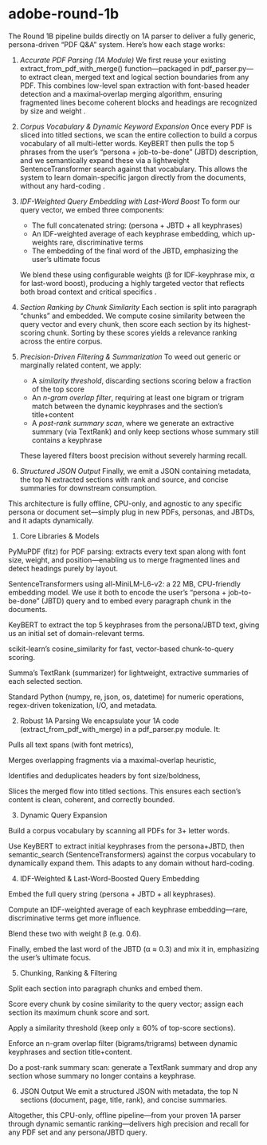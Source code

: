 # adobe-round-1b
The Round 1B pipeline builds directly on 1A parser to deliver a fully generic, persona-driven “PDF Q\&A” system. Here’s how each stage works:

1. *Accurate PDF Parsing (1A Module)*
   We first reuse your existing extract_from_pdf_with_merge() function—packaged in pdf_parser.py—to extract clean, merged text and logical section boundaries from any PDF. This combines low-level span extraction with font-based header detection and a maximal‐overlap merging algorithm, ensuring fragmented lines become coherent blocks and headings are recognized by size and weight .

2. *Corpus Vocabulary & Dynamic Keyword Expansion*
   Once every PDF is sliced into titled sections, we scan the entire collection to build a corpus vocabulary of all multi-letter words. KeyBERT then pulls the top 5 phrases from the user’s “persona + job-to-be-done” (JBTD) description, and we semantically expand these via a lightweight SentenceTransformer search against that vocabulary. This allows the system to learn domain-specific jargon directly from the documents, without any hard-coding .

3. *IDF-Weighted Query Embedding with Last-Word Boost*
   To form our query vector, we embed three components:

   * The full concatenated string: (persona + JBTD + all keyphrases)
   * An IDF-weighted average of each keyphrase embedding, which up-weights rare, discriminative terms
   * The embedding of the final word of the JBTD, emphasizing the user’s ultimate focus

   We blend these using configurable weights (β for IDF-keyphrase mix, α for last-word boost), producing a highly targeted vector that reflects both broad context and critical specifics .

4. *Section Ranking by Chunk Similarity*
   Each section is split into paragraph “chunks” and embedded. We compute cosine similarity between the query vector and every chunk, then score each section by its highest-scoring chunk. Sorting by these scores yields a relevance ranking across the entire corpus.

5. *Precision-Driven Filtering & Summarization*
   To weed out generic or marginally related content, we apply:

   * A *similarity threshold*, discarding sections scoring below a fraction of the top score
   * An *n-gram overlap filter*, requiring at least one bigram or trigram match between the dynamic keyphrases and the section’s title+content
   * A *post-rank summary scan*, where we generate an extractive summary (via TextRank) and only keep sections whose summary still contains a keyphrase

   These layered filters boost precision without severely harming recall.

6. *Structured JSON Output*
   Finally, we emit a JSON containing metadata, the top N extracted sections with rank and source, and concise summaries for downstream consumption.

This architecture is fully offline, CPU-only, and agnostic to any specific persona or document set—simply plug in new PDFs, personas, and JBTDs, and it adapts dynamically.

1. Core Libraries & Models

PyMuPDF (fitz) for PDF parsing: extracts every text span along with font size, weight, and position—enabling us to merge fragmented lines and detect headings purely by layout.

SentenceTransformers using all-MiniLM-L6-v2: a 22 MB, CPU-friendly embedding model. We use it both to encode the user’s “persona + job-to-be-done” (JBTD) query and to embed every paragraph chunk in the documents.

KeyBERT to extract the top 5 keyphrases from the persona/JBTD text, giving us an initial set of domain-relevant terms.

scikit-learn’s cosine_similarity for fast, vector-based chunk-to-query scoring.

Summa’s TextRank (summarizer) for lightweight, extractive summaries of each selected section.

Standard Python (numpy, re, json, os, datetime) for numeric operations, regex-driven tokenization, I/O, and metadata.

2. Robust 1A Parsing
We encapsulate your 1A code (extract_from_pdf_with_merge) in a pdf_parser.py module. It:

Pulls all text spans (with font metrics),

Merges overlapping fragments via a maximal-overlap heuristic,

Identifies and deduplicates headers by font size/boldness,

Slices the merged flow into titled sections.
This ensures each section’s content is clean, coherent, and correctly bounded.

3. Dynamic Query Expansion

Build a corpus vocabulary by scanning all PDFs for 3+ letter words.

Use KeyBERT to extract initial keyphrases from the persona+JBTD, then semantic_search (SentenceTransformers) against the corpus vocabulary to dynamically expand them.
This adapts to any domain without hard-coding.

4. IDF-Weighted & Last-Word-Boosted Query Embedding

Embed the full query string (persona + JBTD + all keyphrases).

Compute an IDF-weighted average of each keyphrase embedding—rare, discriminative terms get more influence.

Blend these two with weight β (e.g. 0.6).

Finally, embed the last word of the JBTD (α ≈ 0.3) and mix it in, emphasizing the user’s ultimate focus.

5. Chunking, Ranking & Filtering

Split each section into paragraph chunks and embed them.

Score every chunk by cosine similarity to the query vector; assign each section its maximum chunk score and sort.

Apply a similarity threshold (keep only ≥ 60% of top-score sections).

Enforce an n-gram overlap filter (bigrams/trigrams) between dynamic keyphrases and section title+content.

Do a post-rank summary scan: generate a TextRank summary and drop any section whose summary no longer contains a keyphrase.

6. JSON Output
We emit a structured JSON with metadata, the top N sections (document, page, title, rank), and concise summaries.

Altogether, this CPU-only, offline pipeline—from your proven 1A parser through dynamic semantic ranking—delivers high precision and recall for any PDF set and any persona/JBTD query.